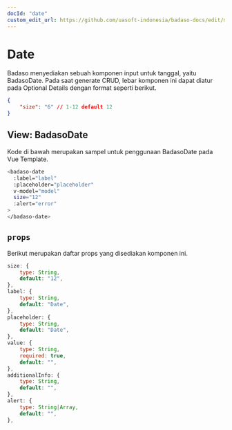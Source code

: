 ```yaml
---
docId: "date"
custom_edit_url: https://github.com/uasoft-indonesia/badaso-docs/edit/main/i18n/id/docusaurus-plugin-content-docs/current/components/date.md
---
```


# Date

Badaso menyediakan sebuah komponen input untuk tanggal, yaitu BadasoDate. Pada saat generate CRUD, lebar komponen ini dapat diatur pada Optional Details dengan format seperti berikut.

```JSON
{
    "size": "6" // 1-12 default 12
}
```

## View: BadasoDate

Kode di bawah merupakan sampel untuk penggunaan BadasoDate pada Vue Template.

```bash
<badaso-date
  :label="label"
  :placeholder="placeholder"
  v-model="model"
  size="12"
  :alert="error"
>
</badaso-date>
```

## `props`

Berikut merupakan daftar props yang disediakan komponen ini.

```js
size: {
    type: String,
    default: "12",
},
label: {
    type: String,
    default: "Date",
},
placeholder: {
    type: String,
    default: "Date",
},
value: {
    type: String,
    required: true,
    default: "",
},
additionalInfo: {
    type: String,
    default: "",
},
alert: {
    type: String|Array,
    default: "",
},
```
